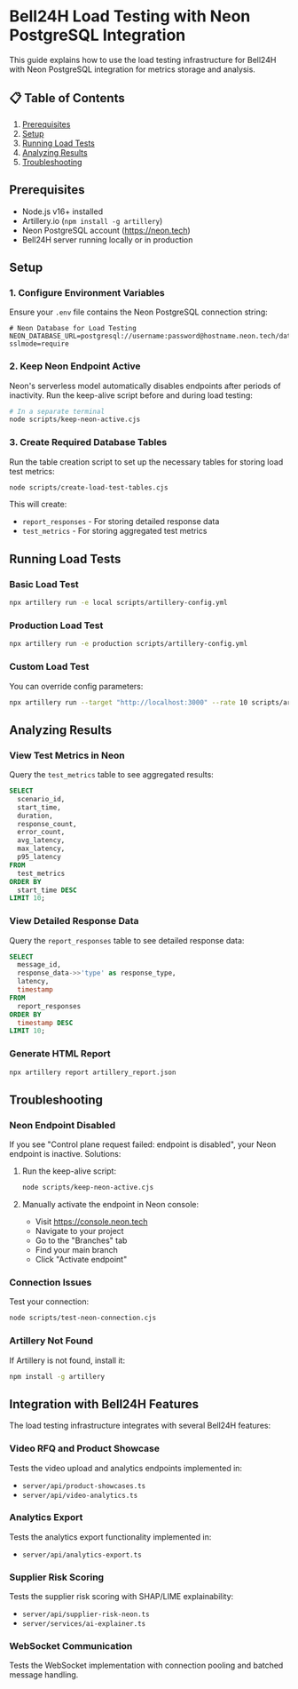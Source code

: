 # Bell24H Load Testing with Neon PostgreSQL Integration

This guide explains how to use the load testing infrastructure for Bell24H with Neon PostgreSQL integration for metrics storage and analysis.

## 📋 Table of Contents

1. [Prerequisites](#prerequisites)
2. [Setup](#setup)
3. [Running Load Tests](#running-load-tests)
4. [Analyzing Results](#analyzing-results)
5. [Troubleshooting](#troubleshooting)

## Prerequisites

- Node.js v16+ installed
- Artillery.io (`npm install -g artillery`)
- Neon PostgreSQL account (https://neon.tech)
- Bell24H server running locally or in production

## Setup

### 1. Configure Environment Variables

Ensure your `.env` file contains the Neon PostgreSQL connection string:

```
# Neon Database for Load Testing
NEON_DATABASE_URL=postgresql://username:password@hostname.neon.tech/database?sslmode=require
```

### 2. Keep Neon Endpoint Active

Neon's serverless model automatically disables endpoints after periods of inactivity. Run the keep-alive script before and during load testing:

```bash
# In a separate terminal
node scripts/keep-neon-active.cjs
```

### 3. Create Required Database Tables

Run the table creation script to set up the necessary tables for storing load test metrics:

```bash
node scripts/create-load-test-tables.cjs
```

This will create:
- `report_responses` - For storing detailed response data
- `test_metrics` - For storing aggregated test metrics

## Running Load Tests

### Basic Load Test

```bash
npx artillery run -e local scripts/artillery-config.yml
```

### Production Load Test

```bash
npx artillery run -e production scripts/artillery-config.yml
```

### Custom Load Test

You can override config parameters:

```bash
npx artillery run --target "http://localhost:3000" --rate 10 scripts/artillery-config.yml
```

## Analyzing Results

### View Test Metrics in Neon

Query the `test_metrics` table to see aggregated results:

```sql
SELECT 
  scenario_id, 
  start_time, 
  duration, 
  response_count, 
  error_count, 
  avg_latency, 
  max_latency, 
  p95_latency
FROM 
  test_metrics
ORDER BY 
  start_time DESC
LIMIT 10;
```

### View Detailed Response Data

Query the `report_responses` table to see detailed response data:

```sql
SELECT 
  message_id, 
  response_data->>'type' as response_type,
  latency, 
  timestamp
FROM 
  report_responses
ORDER BY 
  timestamp DESC
LIMIT 10;
```

### Generate HTML Report

```bash
npx artillery report artillery_report.json
```

## Troubleshooting

### Neon Endpoint Disabled

If you see "Control plane request failed: endpoint is disabled", your Neon endpoint is inactive. Solutions:

1. Run the keep-alive script:
   ```bash
   node scripts/keep-neon-active.cjs
   ```

2. Manually activate the endpoint in Neon console:
   - Visit https://console.neon.tech
   - Navigate to your project
   - Go to the "Branches" tab
   - Find your main branch
   - Click "Activate endpoint"

### Connection Issues

Test your connection:

```bash
node scripts/test-neon-connection.cjs
```

### Artillery Not Found

If Artillery is not found, install it:

```bash
npm install -g artillery
```

## Integration with Bell24H Features

The load testing infrastructure integrates with several Bell24H features:

### Video RFQ and Product Showcase

Tests the video upload and analytics endpoints implemented in:
- `server/api/product-showcases.ts`
- `server/api/video-analytics.ts`

### Analytics Export

Tests the analytics export functionality implemented in:
- `server/api/analytics-export.ts`

### Supplier Risk Scoring

Tests the supplier risk scoring with SHAP/LIME explainability:
- `server/api/supplier-risk-neon.ts`
- `server/services/ai-explainer.ts`

### WebSocket Communication

Tests the WebSocket implementation with connection pooling and batched message handling.
